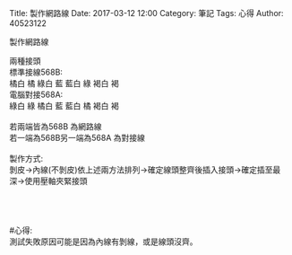 Title: 製作網路線
Date: 2017-03-12 12:00
Category: 筆記
Tags: 心得
Author: 40523122
 
製作網路線

<!-- PELICAN_END_SUMMARY -->

兩種接頭 <br/>
標準接線568B:<br/>
橘白 橘 綠白 藍 藍白 綠 褐白 褐<br/>
電腦對接568A:<br/>
綠白 綠 橘白 藍 藍白 橘 褐白 褐<br/>
  <br/>
若兩端皆為568B 為網路線<br/>
若一端為568B另一端為568A 為對接線<br/>
<br/>
製作方式:<br/>
剝皮->內線(不剝皮)依上述兩方法排列->確定線頭整齊後插入接頭->確定插至最深->使用壓軸夾緊接頭<br/>
<br/>
<br/>
<br/>
<br/>
#心得:<br/>
測試失敗原因可能是因為內線有剝線，或是線頭沒齊。<br/>
 